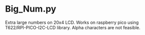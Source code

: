 # Big_Num.py
Extra large numbers on 20x4 LCD.
Works on raspberry pico using T622/RPI-PICO-I2C-LCD library.
Alpha characters are not feasible.
